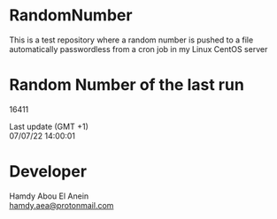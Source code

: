 # RandomNumber    
This is a test repository where a random number is pushed to a file automatically passwordless from a cron job in my Linux CentOS server    
# Random Number of the last run   
16411
      
Last update (GMT +1)    
07/07/22 14:00:01
# Developer    
Hamdy Abou El Anein   
hamdy.aea@protonmail.com
